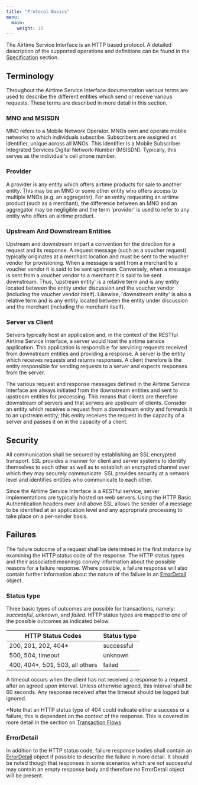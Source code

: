 ```yaml
---
title: "Protocol Basics"
menu:
  main:
    weight: 10
---
```


The Airtime Service Interface is an HTTP based protocol. A detailed description of the supported operations and definitions can be found in the [Specification](/specification/introduction) section.

## Terminology

Throughout the Airtime Service Interface documentation various terms are used to describe the different entities which send or receive various requests. These terms are described in more detail in this section.

### MNO and MSISDN

MNO refers to a Mobile Network Operator. MNOs own and operate mobile networks to which individuals subscribe. Subscribers are assigned an identifier, unique across all MNOs. This identifier is a Mobile Subscriber Integrated Services Digital Network-Number (MSISDN). Typically, this serves as the individual's cell phone number.

### Provider

A provider is any entity which offers airtime products for sale to another entity. This may be an MNO or some other entity who offers access to multiple MNOs (e.g. an aggregator). For an entity requesting an airtime product (such as a merchant), the difference between an MNO and an aggregator may be negligible and the term 'provider' is used to refer to any entity who offers an airtime product.

### Upstream And Downstream Entities

Upstream and downstream impart a convention for the direction for a request and its response. A request message (such as a voucher request) typically originates at a merchant location and must be sent to the voucher vendor for provisioning. When a message is sent from a merchant to a voucher vendor it is said to be sent upstream. Conversely, when a message is sent from a voucher vendor to a merchant it is said to be sent downstream. Thus, 'upstream entity' is a relative term and is any entity located between the entity under discussion and the voucher vendor (including the voucher vendor itself). Likewise, 'downstream entity' is also a relative term and is any entity located between the entity under discussion and the merchant (including the merchant itself).

### Server vs Client

Servers typically host an application and, in the context of the RESTful Airtime Service Interface, a server would host the airtime service application. This application is responsible for servicing requests received from downstream entities and providing a response. A server is the entity which receives requests and returns responses. A client therefore is the entity responsible for sending requests to a server and expects responses from the server.

The various request and response messages defined in the Airtime Service Interface are always initiated from the downstream entities and sent to upstream entities for processing. This means that clients are therefore downstream of servers and that servers are upstream of clients. Consider an entity which receives a request from a downstream entity and forwards it to an upstream entity; this entity receives the request in the capacity of a server and passes it on in the capacity of a client.

## Security

All communication shall be secured by establishing an SSL encrypted transport. SSL provides a manner for client and server systems to identify themselves to each other as well as to establish an encrypted channel over which they may securely communicate. SSL provides security at a network level and identifies entities who communicate to each other.

Since the Airtime Service Interface is a RESTful service, server implementations are typically hosted on web servers. Using the HTTP Basic Authentication headers over and above SSL allows the sender of a message to be identified at an application level and any appropriate processing to take place on a per-sender basis.


## Failures

The failure outcome of a request shall be determined in the first instance by examining the HTTP status code of the response. The HTTP status types and their associated meanings convey information about the possible reasons for a failure response. Where possible, a failure response will also contain further information about the nature of the failure in an [ErrorDetail](/specification/definitions/#errordetail) object.

### Status type

Three basic types of outcomes are possible for transactions, namely: _successful_, _unknown_, and _failed_. HTTP status types are mapped to one of the possible outcomes as indicated below.

HTTP Status Codes               | Status type
--------------------------------|---------------------------------------------------------------------------------------------
200, 201, 202, 404*             | successful
500, 504, timeout               | unknown
400, 404*, 501, 503, all others | failed

A timeout occurs when the client has not received a response to a request after an agreed upon interval. Unless otherwise agreed, this interval shall be 60 seconds. Any response received after the timeout should be logged but ignored.

\*Note that an HTTP status type of 404 could indicate either a success or a failure; this is dependent on the context of the response. This is covered in more detail in the section on [Transaction Flows](/transaction-flows/)

### ErrorDetail

In addition to the HTTP status code, failure response bodies shall contain an [ErrorDetail](/specification/definitions/#errordetail) object if possible to describe the failure in more detail. It should be noted though that responses in some scenarios which are not successful may contain an empty response body and therefore no ErrorDetail object will be present.
